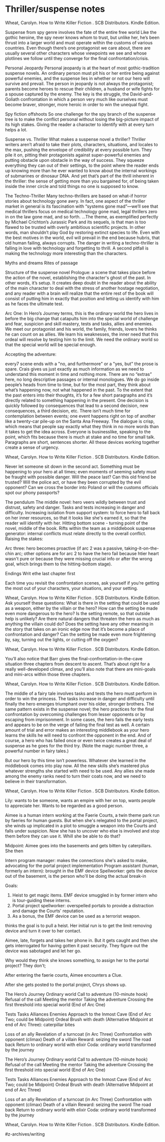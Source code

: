 # Thriller/suspense notes

Wheat, Carolyn. How to Write Killer Fiction . SCB Distributors. Kindle Edition. 

Suspense from spy genre
involves the fate of the entire free world
Like the gothic heroine, the spy never knows whom to trust, but unlike her, he’s been thrust into a larger world and must operate within the customs of various countries. 
Even though there’s one protagonist we care about, there are usually several other characters whose viewpoints we see and whose plotlines we follow until they converge for the final confrontation/crisis. 

Personal Jeopardy
Personal jeopardy is at the heart of most gothic-tradition suspense novels. 
An ordinary person must pit his or her entire being against powerful enemies, and the suspense lies in whether or not our hero will survive and prevail. 
The person in jeopardy is not always the protagonist; parents become heroes to rescue their children, a husband or wife fights for a spouse captured by the enemy. 
The key is the struggle, the David-and-Goliath confrontation in which a person very much like ourselves must become braver, stronger, more heroic in order to win the unequal fight.

Spy fiction offshoots
So one challenge for the spy branch of the suspense tree is to make the conflict personal without losing the big-picture impact of its high stakes. Giving the reader a character to identify with at every turn helps a lot.

Suspense vs. Thriller 
What makes a suspense novel a thriller? Thriller writers aren’t afraid to take their plots, characters, situations, and locales to the max, pushing the envelope of credibility at every possible turn. They pile it on, pitting their protagonists against super-powerful enemies and putting obstacle upon obstacle in the way of success. They squeeze everything they can out of their settings, to the point where the reader ends up knowing more than he ever wanted to know about the internal workings of submarines or dinosaur DNA. And yet that’s part of the thrill inherent in the thriller: the sense of getting more than you bargained for, of being taken inside the inner circle and told things no one is supposed to know.


The Techno-Thriller 
Many techno-thrillers are based on what-if horror stories about technology gone awry. In fact, one aspect of the thriller market in general is its fascination with “systems gone mad”—we’ll see that medical thrillers focus on medical technology gone mad, legal thrillers zero in on the law gone mad, and so forth. 
...The theme, as exemplified perfectly by Michael Crichton’s Jurassic Park and its sequels, is that man is too flawed to be trusted with overly ambitious scientific projects. In other words, man shouldn’t play God by restoring extinct species to life. Even with the best motives in the world, evil will prevail in the end because hubris, that old human failing, always corrupts. 
The danger in writing a techno-thriller is falling in love with technology and forgetting to thrill. A second pitfall is making the technology more interesting than the characters.


Myths and dreams
Rites of passage


Structure of the suspense novel
Prologue: a scene that takes place before the action of the novel, establishing the character's ghost of the past. In other words, it’s setup. It creates deep doubt in the reader about the ability of the main character to deal with the stress of another hostage negotiation, and any reader with a brain will realize that the entire rest of the book will consist of putting him in exactly that position and letting us identify with him as he faces the ultimate test.

Arc One: In Hero’s Journey terms, this is the ordinary world the hero lives in before the big change that catapults him into the special world of challenge and fear, suspicion and skill mastery, tests and tasks, allies and enemies. We meet our protagonist and his world, the family, friends, lovers he thinks he can count on as allies. We learn his weaknesses, the inner need that this ordeal will resolve by testing him to the limit. We need the ordinary world so that the special world will be special enough. 

Accepting the adventure: 

every7 scene ends with a "no, and furthermore" or a "yes, but"
the prose is spare. Crais gives us just exactly as much information as we need to understand this moment in time and nothing more. There are no “extras” here, no long descriptive passages or internal monologues. We do go inside people’s heads from time to time, but for the most part, they think about what’s happening now, not what happened in the past. To the extent that the past enters into their thoughts, it’s for a few short paragraphs and it’s directly related to something happening in the present. One decision is quickly followed by consequences that lead to a second decision, new consequences, a third decision, etc. There isn’t much time for contemplation between events; one event happens right on top of another like a twenty-car pile-up on the Santa Ana Freeway. The dialogue is crisp, which means that people say exactly what they think in no more words than it takes to get the idea across. Everyone is businesslike, speaking to the point, which fits because there is much at stake and no time for small talk. Paragraphs are short, sentences shorter. All these devices working together create a sense of urgency.

Wheat, Carolyn. How to Write Killer Fiction . SCB Distributors. Kindle Edition. 


Never let someone sit down in the second act. Something must be happening to your hero at all times; even moments of seeming safety must be fraught with possible danger. Will the peace last? Can this old friend be trusted? Will the police act, or have they been corrupted by the evil opponent? Can we cross the border into Poland or will the customs officials spot our phony passports?


The pendulum
The middle novel: hero veers wildly between trust and distrust, safety and danger. 
Tasks and tests increasing in danger and difficulty. 
Increasing isolation from support system: to force hero to fall back on her inner resources, so that it looks like she's earned it, so that the reader will identify with her. 
Hitting bottom scene - turning point of the novel, middle of the book. 
Rifts within the team as a middlebook suspense generator: internal conflicts must relate directly to the overall conflict. 
Raising the stakes: 

Arc three: hero becomes proactive (if arc 2 was a passive, taking-it-on-the-chin arc; other options are for arc 2 to have the hero fail because htier heart wasn't pure or because they were missing crucial info or after the wrong goal, which brings them to the hitting-bottom stage). 

Endings
Writ ethe last chapter first

Each time you revisit the confrontation scenes, ask yourself if you’re getting the most out of your characters, your situations, and your setting.

Wheat, Carolyn. How to Write Killer Fiction . SCB Distributors. Kindle Edition. 
Ask yourself these questions: What is there in the setting that could be used as a weapon, either by the villain or the hero? How can the setting be made even more dangerous to the hero? Is the setting remote, so that outside help is unlikely? Are there natural dangers that threaten the hero as much as anything the villain could do? Does the setting have any other meaning in the story that takes on an ironic edge now that it’s become a place of confrontation and danger? Can the setting be made even more frightening by, say, turning out the lights, or cutting off the oxygen?

Wheat, Carolyn. How to Write Killer Fiction . SCB Distributors. Kindle Edition. 

You’ll also notice that Barr gives the final-confrontation-in-the-cave situation three chapters from descent to ascent. That’s about right for a really well-developed climax, and you’ll also note that there are mini-goals and mini-arcs within those three chapters.

Wheat, Carolyn. How to Write Killer Fiction . SCB Distributors. Kindle Edition. 


The middle of a fairy tale involves tasks and tests the hero must perform in order to win the princess. The tasks increase in danger and difficulty until finally the hero emerges triumphant over his older, stronger brothers. The same pattern exists in the suspense novel; the hero practices for the final confrontation by overcoming challenges from lesser opponents or by escaping from imprisonment. In some cases, the hero fails the early tests and appears to be on the verge of failing the final test as well. A certain amount of trial and error makes an interesting middlebook as your hero learns the skills he will need to confront the opponent in the end. And of course, a hero who has failed once or even twice creates a great deal of suspense as he goes for the third try. (Note the magic number three, a powerful number in fairy tales.)


But our hero by this time isn’t powerless. Whatever she learned in the middlebook comes into play now. All the new skills she’s mastered plus whatever strengths she started with need to be used. Any allies she made among the enemy ranks need to turn their coats now, and we need to believe in their transformation.

Wheat, Carolyn. How to Write Killer Fiction . SCB Distributors. Kindle Edition. 


Lily: wants to be someone, wants an empire with her on top, wants people to appreciate her. Wants to be regarded as a good person. 


Aimee is a human intern working at the Faerie Courts, a twin theme park run by faeries for human guests. But when she's relegated to the portal project, she winds up implicated in a plot to smuggle a weapon into the Courts and falls under suspicion. Now she has to uncover who else is involved and stop them before they can use it. Whill she be able to do that? 


Midpoint: Aimee goes into the basements and gets bitten by caterpillars. 
She then 


Intern program manager: makes the connections she's asked to make, advocating for the portal project implementation
Program assistant (human, formerly an intern): brought in the EMF device
Spellworker: gets the device out of the basement, is the person who'll be doing the actual break-in



Goals:
1. Heist to get magic items. EMF device smuggled in by former intern who is tour-guiding these interns. 
2. Portal project spellworker: overspelled portals to provide a distraction and damage the Courts' reputation. 
3. As a bonus, the EMF device can be used as a terrorist weapon.

thinks the goal is to pull a heist. Her initial run is to get the limit removing device and turn it over to her contact. 

Aimee, late, forgets and takes her phone in. But it gets caught and then she gets interrogated for having gotten it past security. They figure out the device was sabotaged and let her go. 

Why would they think she knows something, to assign her to the portal project? They don't; 

After entering the faerie courts, Aimee encounters a Clue. 

After she gets posted to the portal project, Chrys shows up. 







The Hero’s Journey 
Ordinary world 
Call to adventure (10-minute hook) 
Refusal of the call 
Meeting the mentor 
Taking the adventure 
Crossing the first threshold into special world (End of Arc One) 

Tests 
Tasks 
Alliances 
Enemies 
Approach to the Inmost Cave (End of Arc Two; could be Midpoint) 
Ordeal
Brush with death (Alternative Midpoint at end of Arc Three): caterpillar bites

Loss of an ally
Revelation of a turncoat (in Arc Three) 
Confrontation with opponent (climax) 
Death of a villain 
Reward: seizing the sword 
The road back 
Return to ordinary world with elixir 
Coda: ordinary world transformed by the journey



The Hero’s Journey 
Ordinary world 
Call to adventure (10-minute hook) 
Refusal of the call 
Meeting the mentor 
Taking the adventure 
Crossing the first threshold into special world (End of Arc One) 

Tests 
Tasks 
Alliances 
Enemies 
Approach to the Inmost Cave (End of Arc Two; could be Midpoint) 
Ordeal 
Brush with death (Alternative Midpoint at end of Arc Three) 

Loss of an ally 
Revelation of a turncoat (in Arc Three) 
Confrontation with opponent (climax) 
Death of a villain 
Reward: seizing the sword 
The road back 
Return to ordinary world with elixir 
Coda: ordinary world transformed by the journey

Wheat, Carolyn. How to Write Killer Fiction . SCB Distributors. Kindle Edition. 

#z-archives/writing